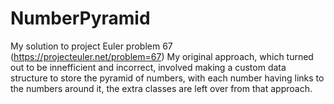 # NumberPyramid
My solution to project Euler problem 67 (https://projecteuler.net/problem=67)
My original approach, which turned out to be innefficient and incorrect, involved making a custom data structure
to store the pyramid of numbers, with each number having links to the numbers around it, the extra classes are left
over from that approach.
